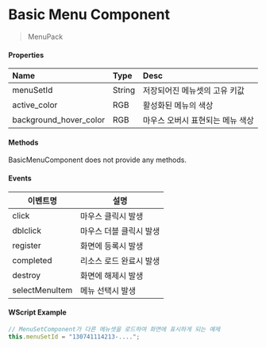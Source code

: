 # Basic Menu Component
> MenuPack

#### Properties
| Name       | Type    | Desc                                                |
| :--------- | :------ | :-------------------------------------------------- |
| menuSetId | String | 저장되어진 메뉴셋의 고유 키값 |
| active_color | RGB | 활성화된 메뉴의 색상 |
| background_hover_color | RGB | 마우스 오버시 표현되는 메뉴 색상 |

#### Methods

BasicMenuComponent does not provide any methods.

#### Events

|이벤트명|설명|
|---|---|
|click|마우스 클릭시 발생|
|dblclick|마우스 더블 클릭시 발생|
|register|화면에 등록시 발생|
|completed|리소스 로드 완료시 발생|
|destroy|화면에 해제시 발생|
|selectMenuItem|메뉴 선택시 발생|

#### WScript Example
<!-- js-console -->
```js
// MenuSetComponent가 다른 메뉴셋을 로드하여 화면에 표시하게 되는 예제
this.menuSetId = "130741114213-....";
```